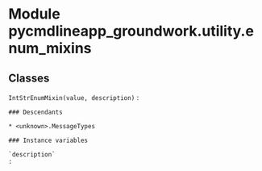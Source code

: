 Module pycmdlineapp_groundwork.utility.enum_mixins
==================================================

Classes
-------

`IntStrEnumMixin(value, description)`
:   

    ### Descendants

    * <unknown>.MessageTypes

    ### Instance variables

    `description`
    :
